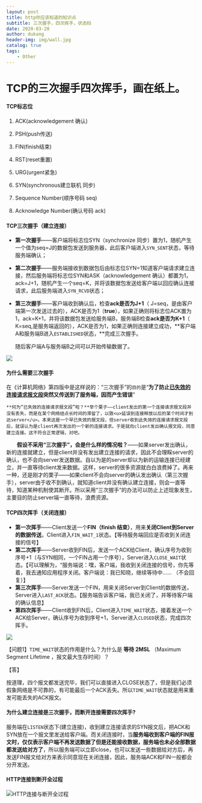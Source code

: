 ```yaml
---
layout: post
title: http你应该知道的知识点
subtitle: 三次握手，四次挥手，状态码
date: 2020-03-20
author: dukang
header-img: img/wall.jpg
catalog: true
tags: 
    - Other
---
```


# TCP的三次握手四次挥手，画在纸上。

#### TCP标志位

1. ACK(acknowledgement 确认)
2. PSH(push传送)

3. FIN(finish结束)
4. RST(reset重置)
5. URG(urgent紧急)
6. SYN(synchronous建立联机 同步)
7. Sequence Number(顺序号码 seq)
8. Acknowledge Number(确认号码 ack)

#### TCP三次握手（建立连接）

- **第一次握手**——客户端将标志位SYN（synchronize 同步）置为1，随机产生一个值为seq=J的数据包发送到服务器，此后客户端进入`SYN_SENT`状态，等待服务端确认；

- **第二次握手**——服务端接收到数据包后由标志位SYN=1知道客户端请求建立连接，然后服务端将标志位SYN和ASK（acknowledgement 确认）都置为1，ack=J+1，随机产生一个seq=K，并将该数据包发送给客户端以回应确认连接请求，此后服务端进入`SYN_RCVD`状态；

- **第三次握手**——客户端收到确认后，检查**ack是否为J+1**（ J=seq，是由客户端第一次发送过去的），ACK是否为1（**true**），如果正确则将标志位ACK置为1，ack=K+1，并将该数据包发送给服务端B，服务端B检查**ack是否为K+1**（ K=seq,是服务端返回的），ACK是否为1，如果正确则连接建立成功，**客户端A和服务端B进入`ESTABLISHED`状态，**完成三次握手。

  随后客户端A与服务端B之间可以开始传输数据了。

![](http://dukangblog.top/img/http.3.png)

#### 为什么需要三次握手

​	在《计算机网络》第四版中是这样说的：“三次握手”的`目的`是“**为了防止<u>已失效的连接请求报文段</u>突然又传送到了服务端，因而产生错误**”

  	**何为“已失效的连接请求报文段”啦？**举个栗子——client发出的第一个连接请求报文段并没有丢失，而是在某个网络结点长时间的滞留了，以致<u>延误到连接释放以后的某个时间才到达server</u>。本来这是一个早已失效的报文段，但server收到此失效的连接请求报文段后，就误认为是client再次发出的一个新的连接请求。于是就向client发出确认报文段，同意建立连接。这不符合正常逻辑，对吧。

　　**假设不采用“三次握手”，会是什么样的情况啦？**——如果server发出确认，新的连接就建立，但是client并没有发出建立连接的请求，因此不会理睬server的确认，也不会向server发送数据。自以为是的server却以为新的运输连接已经建立，并一直等待client发来数据。这样，server的很多资源就白白浪费掉了。再来一种，还是刚才的栗子——如果client不会向server的确认发出确认（第三次握手），server由于收不到确认，就知道client并没有确认建立连接，则会一直等待，知道某种机制使其断开。所以采用“三次握手”的办法可以防止上述现象发生，主要目的防止server端一直等待，浪费资源。

#### TCP四次挥手（关闭连接）

- **第一次挥手**——Client发送一个**FIN（finish 结束）**，用来**关闭Client到Server的数据传送**，Client进入`FIN_WAIT_1`状态。【等待服务端回应是否收到关闭连接的信号】
- **第二次挥手**——Server收到FIN后，发送一个ACK给Client，确认序号为收到序号+1（与SYN相同，一个FIN占用一个序号），Server进入`CLOSE_WAIT`状态。【可以理解为，“服务端说：嘿，客户端，我收到关闭连接的信号，你先等着，我去通知应用程序关闭。客户端说：我已知晓，继续等待中...... （不会回复）】
- **第三次挥手**——Server发送一个FIN，用来关闭Server到Client的数据传送，Server进入`LAST_ACK`状态。【服务端告诉客户端，我已关闭了，并等待客户端的确认信息】
- **第四次挥手**——Client收到FIN后，Client进入`TIME_WAIT`状态，接着发送一个ACK给Server，确认序号为收到序号+1，Server进入`CLOSED`状态，完成四次挥手。

![](http://dukangblog.top/img/http.4.jpg)

【问题1】`TIME_WAIT`状态的作用是什么？为什么是 **等待 2MSL** （Maximum Segment Lifetime ，报文最大生存时间）？

【答】

​	按道理，四个报文都发送完毕，我们可以直接进入CLOSE状态了，但是我们必须假象网络是不可靠的，有可能最后一个ACK丢失。所以`TIME_WAIT`状态就是用来重发可能丢失的ACK报文。

#### 为什么建立连接是三次握手，而断开连接需要四次挥手?

​	服务端在`LISTEN`状态下(建立连接)，收到建立连接请求的SYN报文后，把ACK和SYN放在一个报文里发送给客户端。而关闭连接时，当**服务端收到客户端的FIN报文时，仅仅表示客户端不再发送数据了但是还能接收数据，服务端也未必全部数据都发送给对方了**，所以服务端可以立即close，也可以发送一些数据给对方后，再发送FIN报文给对方来表示同意现在关闭连接，因此，服务端ACK和FIN一般都会分开发送。

#### HTTP连接到断开全过程

![ HTTP连接与断开全过程 ](http://dukangblog.top/img/http.3.4.jpg)

